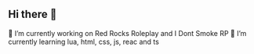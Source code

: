 ## Hi there 👋

<!--
**bigvvs/bigvvs** is a ✨ _special_ ✨ repository because its `README.md` (this file) appears on your GitHub profile.
-->

🔭 I’m currently working on Red Rocks Roleplay and I Dont Smoke RP
 🌱 I’m currently learning lua, html, css, js, reac and ts
